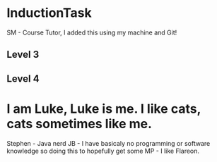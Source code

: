 # InductionTask
SM - Course Tutor, I added this using my machine and Git!
## Level 3
## Level 4
I am Luke, Luke is me. I like cats, cats sometimes like me.
=======
Stephen - Java nerd
JB - I have basicaly no programming or software knowledge so doing this to hopefully get some
MP - I like Flareon. 
